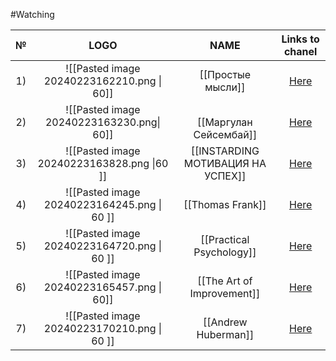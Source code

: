 #Watching 

|  №  |                    LOGO                     |               NAME                |                         Links to chanel                         |
| :-: | :-----------------------------------------: | :-------------------------------: | :-------------------------------------------------------------: |
| 1)  | ![[Pasted image 20240223162210.png \| 60]]  |         [[Простые мысли]]         |      [Here](https://www.youtube.com/@prostiemisli/videos)       |
| 2)  |  ![[Pasted image 20240223163230.png\| 60]]  |    <br>[[Маргулан Сейсембай]]     |  [Here](https://www.youtube.com/@margulan__seissembai/videos)   |
| 3)  | ![[Pasted image 20240223163828.png \|60 ]]  | [[INSTARDING МОТИВАЦИЯ НА УСПЕХ]] |  [Here](https://www.youtube.com/@INSTARDING_MOTIVATION/videos)  |
| 4)  | ![[Pasted image 20240223164245.png \| 60 ]] |         [[Thomas Frank]]          |       [Here](https://www.youtube.com/@Thomasfrank/videos)       |
| 5)  | ![[Pasted image 20240223164720.png \| 60 ]] |     [[Practical Psychology]]      | [Here](https://www.youtube.com/@PracticalPsychologyTips/videos) |
| 6)  | ![[Pasted image 20240223165457.png \| 60]]  |    [[The Art of Improvement]]     |   [Here](https://www.youtube.com/@TheArtofImprovement/videos)   |
| 7)  | ![[Pasted image 20240223170210.png \| 60 ]] |        [[Andrew Huberman]]        |     [Here](https://www.youtube.com/@hubermanlab/playlists)      |



